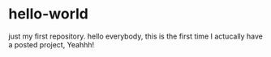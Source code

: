 # hello-world
just my first repository. 
hello everybody, this is the first time I actucally have a posted project, Yeahhh!
